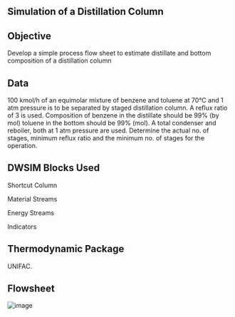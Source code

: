 ## Simulation of a Distillation Column

## Objective

Develop a simple process flow sheet to estimate distillate and bottom composition of a distillation column  

## Data

100 kmol/h of an equimolar mixture of benzene and toluene at 70°C and 1 atm pressure is to be separated by staged distillation column. A reflux ratio of 3 is used.  Composition of benzene in the distillate should be 99% (by mol) toluene in the bottom should be 99% (mol). A total condenser and reboiler, both at 1 atm pressure are used. Determine the actual no. of stages, minimum reflux ratio and the minimum no. of stages for the operation.  
 
## DWSIM Blocks Used

Shortcut Column

Material Streams

Energy Streams 

Indicators


## Thermodynamic Package

UNIFAC.

## Flowsheet

![image](https://user-images.githubusercontent.com/87890409/184533772-76812e53-f8ee-44a5-b948-e6a48dcdf11a.png)
